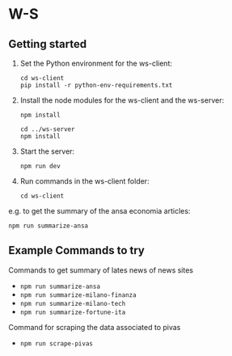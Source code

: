 # W-S

## Getting started

1. Set the Python environment for the ws-client:
   ```
   cd ws-client
   pip install -r python-env-requirements.txt
   ```

2. Install the node modules for the ws-client and the ws-server:
   
   ```
   npm install
   ```

   ```
   cd ../ws-server
   npm install
   ```

3. Start the server:
   
   ```
   npm run dev
   ```

4. Run commands in the ws-client folder:

   ```
   cd ws-client
   ```

e.g. to get the summary of the ansa economia articles:

   ```
   npm run summarize-ansa
   ```

## Example Commands to try

Commands to get summary of lates news of news sites 
- `npm run summarize-ansa`
- `npm run summarize-milano-finanza`
- `npm run summarize-milano-tech`
- `npm run summarize-fortune-ita`

Command for scraping the data associated to pivas 

- `npm run scrape-pivas`
